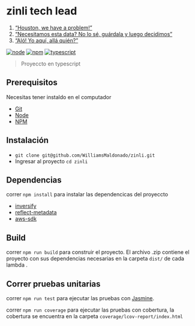 # zinli tech lead

1. [“Houston, we have a problem!”](https://github.com/WilliamsMaldonado/zinli/blob/main/lambda_houston/README.md)
2. [“Necesitamos esta data? No lo sé, guárdala y luego decidimos”](https://github.com/WilliamsMaldonado/zinli/blob/main/lambda_backup/README.md)
3. [“Aló! Yo aquí, allá quién?”](https://github.com/WilliamsMaldonado/zinli/blob/main/ms_mutual/README.md)



[![node](https://img.shields.io/badge/node-v12.X-yellow.svg)](https://nodejs.org)
[![npm](https://img.shields.io/badge/npm-v6.13.X-red.svg)](https://www.npmjs.com/)
[![typescript](https://img.shields.io/npm/types/typescript)](https://www.typescriptlang.org/)

>Proyeccto en typescript
>

## Prerequisitos

Necesitas tener instaldo en el computador

* [Git](http://git-scm.com/)
* [Node](https://nodejs.org)
* [NPM](https://www.npmjs.com/)

## Instalación

* `git clone git@github.com/WilliamsMaldonado/zinli.git` 
* Ingresar al proyecto `cd zinli`

## Dependencias

correr `npm install` para instalar las dependencicas del proyeccto
* [inversify](http://inversify.io/)
* [reflect-metadata](https://rbuckton.github.io/reflect-metadata/)
* [aws-sdk](https://aws.amazon.com/es/tools/)

## Build

correr `npm run build` para construir el proyecto. El archivo .zip contiene el proyecto con sus dependencias necesarias en la carpeta `dist/` de cada lambda .

## Correr pruebas unitarias

correr `npm run test` para ejecutar las pruebas con [Jasmine](https://jasmine.github.io/).

correr `npm run coverage` para ejecutar las pruebas con cobertura, la cobertura se encuentra en la carpeta `coverage/lcov-report/index.html`

